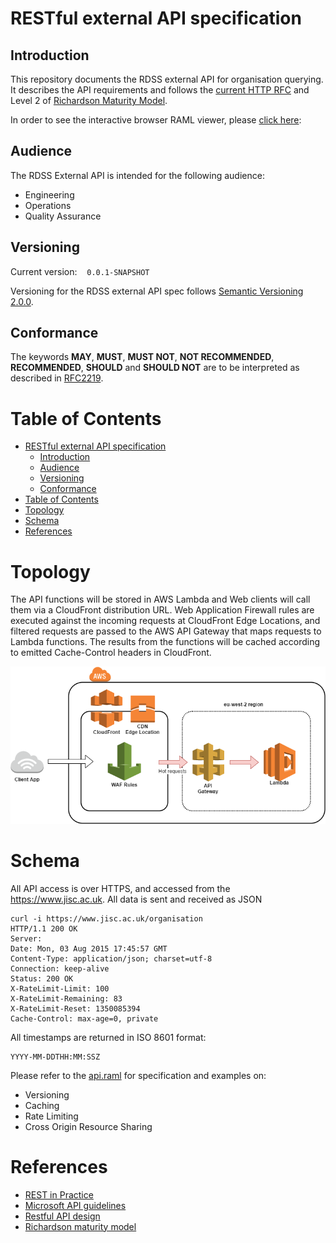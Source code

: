 # RESTful external API specification

## Introduction

This repository documents the RDSS external API for organisation querying. It describes the API requirements and follows the [current HTTP RFC](https://tools.ietf.org/html/rfc7231) and Level 2 of [Richardson Maturity Model](https://martinfowler.com/articles/richardsonMaturityModel.html).

In order to see the interactive browser RAML viewer, please [click here](https://htmlpreview.github.io/?https://raw.githubusercontent.com/JiscRDSS/rdss-external-api-spec/gh-pages/index.html):

## Audience

The RDSS External API is intended for the following audience:

- Engineering
- Operations
- Quality Assurance

## Versioning

Current version:&nbsp;&nbsp;&nbsp;&nbsp;`0.0.1-SNAPSHOT`

Versioning for the RDSS external API spec follows [Semantic Versioning 2.0.0](http://semver.org/spec/v2.0.0.html).

## Conformance

The keywords **MAY**, **MUST**, **MUST NOT**, **NOT RECOMMENDED**, **RECOMMENDED**, **SHOULD** and **SHOULD NOT** are to be interpreted as described in [RFC2219](https://tools.ietf.org/html/rfc2119).

# Table of Contents

<!-- TOC orderedList:false -->

- [RESTful external API specification](#restful-external-api-specification)
    - [Introduction](#introduction)
    - [Audience](#audience)
    - [Versioning](#versioning)
    - [Conformance](#conformance)
- [Table of Contents](#table-of-contents)
- [Topology](#topology)
- [Schema](#schema)
- [References](#references)

<!-- /TOC -->

# Topology

The API functions will be stored in AWS Lambda and Web clients will call them via a CloudFront distribution URL. Web Application Firewall rules are executed against the incoming requests at CloudFront Edge Locations, and filtered requests are passed to the AWS API Gateway that maps requests to Lambda functions. The results from the functions will be cached according to emitted Cache-Control headers in CloudFront.

 <p align="center">
  <img src="topology/WAF-CDN-APIGateway-Lambda.png"/>
 </p>

# Schema

All API access is over HTTPS, and accessed from the https://www.jisc.ac.uk. All data is sent and received as JSON

```
curl -i https://www.jisc.ac.uk/organisation
HTTP/1.1 200 OK
Server:
Date: Mon, 03 Aug 2015 17:45:57 GMT
Content-Type: application/json; charset=utf-8
Connection: keep-alive
Status: 200 OK
X-RateLimit-Limit: 100
X-RateLimit-Remaining: 83
X-RateLimit-Reset: 1350085394
Cache-Control: max-age=0, private
```

All timestamps are returned in ISO 8601 format:

```
YYYY-MM-DDTHH:MM:SSZ
```

Please refer to the [api.raml](api.raml) for specification and examples on:

- Versioning
- Caching
- Rate Limiting
- Cross Origin Resource Sharing

# References

- [REST in Practice](https://www.safaribooksonline.com/library/view/rest-in-practice/9781449383312/)
- [Microsoft API guidelines](https://github.com/Microsoft/api-guidelines/blob/master/Guidelines.md)
- [Restful API design](http://restful-api-design.readthedocs.io/en/latest/intro.html)
- [Richardson maturity model](https://martinfowler.com/articles/richardsonMaturityModel.html)